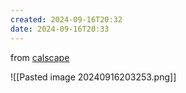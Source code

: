 ```yaml
---
created: 2024-09-16T20:32
date: 2024-09-16T20:33
---
```

from [calscape](https://calscape.org/garden-planner/inspiration)

![[Pasted image 20240916203253.png]]